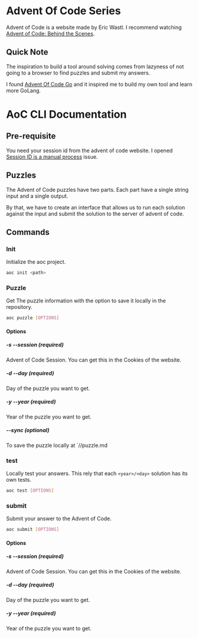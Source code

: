 # Advent Of Code Series

Advent of Code is a website made by Eric Wastl. I recommend watching [Advent of Code: Behind the Scenes](https://www.youtube.com/watch?v=CFWuwNDOnIo&ab_channel=CodingTech).

## Quick Note

The inspiration to build a tool around solving comes from lazyness of not going to a browser to find puzzles and submit my answers.

I found [Advent Of Code Go](https://github.com/alexchao26/advent-of-code-go/tree/main) and it inspired me to build my own tool and learn more GoLang. 


# AoC CLI Documentation

## Pre-requisite

You need your session id from the advent of code website. I opened [Session ID is a manual process](https://github.com/dolfolife/adventofcode/issues/1) issue.

## Puzzles

The Advent of Code puzzles have two parts. Each part have a single string input and a single output.

By that, we have to create an interface that allows us to run each solution against the input and submit the solution to the server of advent of code.

## Commands

### Init
Initialize the aoc project.

```bash
aoc init <path> 
```

### Puzzle
Get The puzzle information with the option to save it locally in the repository.

```bash
aoc puzzle [OPTIONS]
```

#### Options

##### -s --session (required)
Advent of Code Session. You can get this in the Cookies of the website. 

##### -d --day (required)
Day of the puzzle you want to get.

##### -y --year (required)
Year of the puzzle you want to get.

##### --sync (optional)
To save the puzzle locally at `<year>/<day>/puzzle.md

### test
Locally test your answers. This rely that each `<year>/<day>` solution has its own tests.

```bash
aoc test [OPTIONS]
```

### submit
Submit your answer to the Advent of Code.

```bash
aoc submit [OPTIONS]
```

#### Options

##### -s --session (required)
Advent of Code Session. You can get this in the Cookies of the website. 

##### -d --day (required)
Day of the puzzle you want to get.

##### -y --year (required)
Year of the puzzle you want to get.

